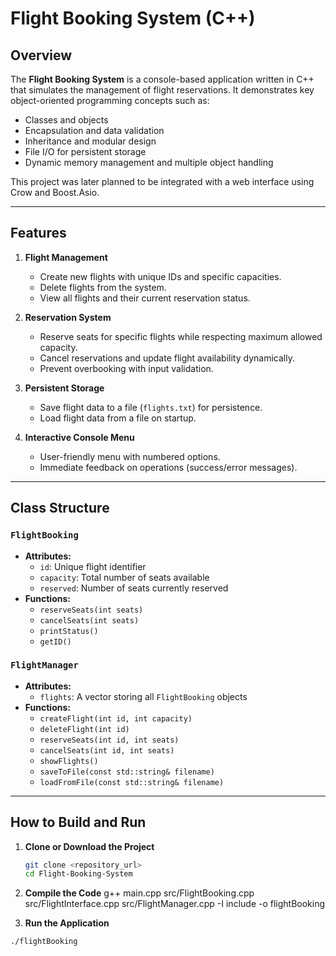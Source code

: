 # Flight Booking System (C++)

## Overview
The **Flight Booking System** is a console-based application written in C++ that simulates the management of flight reservations. It demonstrates key object-oriented programming concepts such as:

- Classes and objects
- Encapsulation and data validation
- Inheritance and modular design
- File I/O for persistent storage
- Dynamic memory management and multiple object handling

This project was later planned to be integrated with a web interface using Crow and Boost.Asio.

---

## Features

1. **Flight Management**
   - Create new flights with unique IDs and specific capacities.
   - Delete flights from the system.
   - View all flights and their current reservation status.

2. **Reservation System**
   - Reserve seats for specific flights while respecting maximum allowed capacity.
   - Cancel reservations and update flight availability dynamically.
   - Prevent overbooking with input validation.

3. **Persistent Storage**
   - Save flight data to a file (`flights.txt`) for persistence.
   - Load flight data from a file on startup.

4. **Interactive Console Menu**
   - User-friendly menu with numbered options.
   - Immediate feedback on operations (success/error messages).

---

## Class Structure

### `FlightBooking`
- **Attributes:**
  - `id`: Unique flight identifier
  - `capacity`: Total number of seats available
  - `reserved`: Number of seats currently reserved
- **Functions:**
  - `reserveSeats(int seats)`
  - `cancelSeats(int seats)`
  - `printStatus()`
  - `getID()`

### `FlightManager`
- **Attributes:**
  - `flights`: A vector storing all `FlightBooking` objects
- **Functions:**
  - `createFlight(int id, int capacity)`
  - `deleteFlight(int id)`
  - `reserveSeats(int id, int seats)`
  - `cancelSeats(int id, int seats)`
  - `showFlights()`
  - `saveToFile(const std::string& filename)`
  - `loadFromFile(const std::string& filename)`

---

## How to Build and Run

1. **Clone or Download the Project**
   ```bash
   git clone <repository_url>
   cd Flight-Booking-System

2. **Compile the Code**
g++ main.cpp src/FlightBooking.cpp src/FlightInterface.cpp src/FlightManager.cpp -I include -o flightBooking

3. **Run the Application**
```bash
./flightBooking